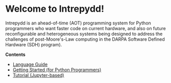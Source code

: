 # Welcome to Intrepydd! #

Intrepydd is an ahead-of-time (AOT) programming system for Python
programmers who want faster code on current hardware, and also on
future reconfigurable and heterogeneous systems being designed to
address the challenges of post-Moore's-Law computing in the DARPA
Software Defined Hardware (SDH) program).

**Contents**

- [Language Guide](./language)
- [Getting Started (for Python Programmers)](./getting-started)
- [Tutorial (Jupyter-based)](./tutorial)
<!--
- [Frequently Asked Questions](./faq)
-->
